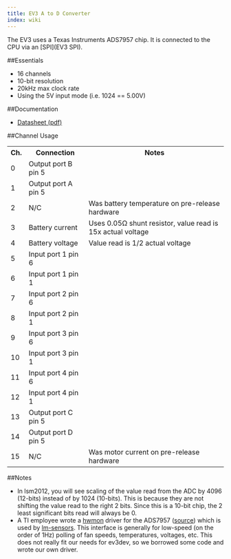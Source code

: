 ```yaml
---
title: EV3 A to D Converter
index: wiki
---
```


The EV3 uses a Texas Instruments ADS7957 chip. It is connected to the CPU via an [SPI](EV3 SPI). 

##Essentials
* 16 channels
* 10-bit resolution
* 20kHz max clock rate
* Using the 5V input mode (i.e. 1024 == 5.00V)

##Documentation
* [Datasheet (pdf)](http://www.ti.com/lit/ds/symlink/ads7957.pdf)

##Channel Usage
<table>
<tr><th>Ch.<th>Connection<th>Notes
<tr><td>0<td>Output port B pin 5<td>
<tr><td>1<td>Output port A pin 5<td>
<tr><td>2<td>N/C<td>Was battery temperature on pre-release hardware
<tr><td>3<td>Battery current<td>Uses 0.05&#8486; shunt resistor, value read is 15x actual voltage
<tr><td>4<td>Battery voltage<td>Value read is 1/2 actual voltage
<tr><td>5<td>Input port 1 pin 6<td>
<tr><td>6<td>Input port 1 pin 1<td>
<tr><td>7<td>Input port 2 pin 6<td>
<tr><td>8<td>Input port 2 pin 1<td>
<tr><td>9<td>Input port 3 pin 6<td>
<tr><td>10<td>Input port 3 pin 1<td>
<tr><td>11<td>Input port 4 pin 6<td>
<tr><td>12<td>Input port 4 pin 1<td>
<tr><td>13<td>Output port C pin 5<td>
<tr><td>14<td>Output port D pin 5<td>
<tr><td>15<td>N/C<td>Was motor current on pre-release hardware
</table>

##Notes
* In lsm2012, you will see scaling of the value read from the ADC by 4096 (12-bits) instead of by 1024 (10-bits). This is because they are not shifting the value read to the right 2 bits. Since this is a 10-bit chip, the 2 least significant bits read will always be 0.
* A TI employee wrote a [hwmon](https://www.kernel.org/doc/Documentation/hwmon/) driver for the ADS7957 ([source](https://github.com/nmenon/linux-2.6-playground/blob/devel/beaglebone/base/drivers/hwmon/ads79xx.c)) which is used by [lm-sensors](http://www.lm-sensors.org/). This interface is generally for low-speed (on the order of 1Hz) polling of fan speeds, temperatures, voltages, etc. This does not really fit our needs for ev3dev, so we borrowed some code and wrote our own driver.
